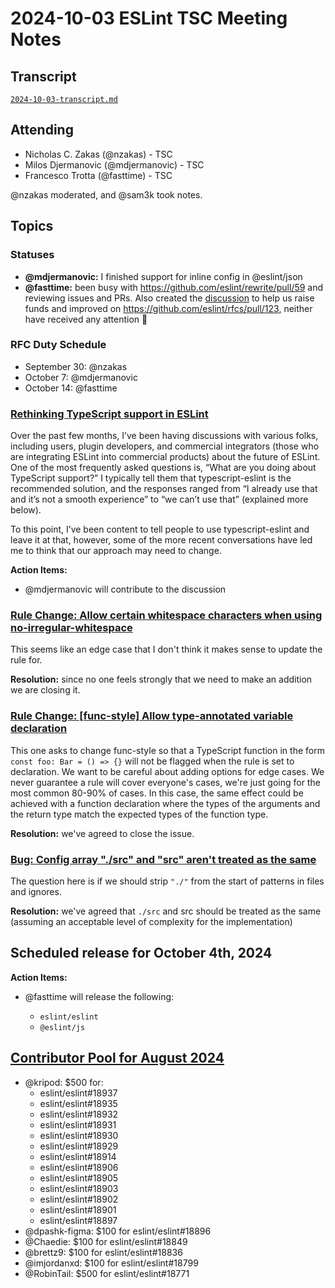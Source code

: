 # 2024-10-03 ESLint TSC Meeting Notes

## Transcript

[`2024-10-03-transcript.md`](2024-10-03-transcript.md)

## Attending

- Nicholas C. Zakas (@nzakas) - TSC
- Milos Djermanovic (@mdjermanovic) - TSC
- Francesco Trotta (@fasttime) - TSC

@nzakas moderated, and @sam3k took notes.

## Topics

### Statuses

* **@mdjermanovic:** I finished support for inline config in @eslint/json
* **@fasttime:** been busy with https://github.com/eslint/rewrite/pull/59 and reviewing issues and PRs. Also created the [discussion](https://github.com/eslint/eslint/discussions/18957) to help us raise funds and improved on https://github.com/eslint/rfcs/pull/123, neither have received any attention 🙁


### RFC Duty Schedule

* September 30: @nzakas
* October 7: @mdjermanovic
* October 14: @fasttime

### [Rethinking TypeScript support in ESLint](https://github.com/eslint/eslint/discussions/18830)

Over the past few months, I’ve been having discussions with various folks, including users, plugin developers, and commercial integrators (those who are integrating ESLint into commercial products) about the future of ESLint. One of the most frequently asked questions is, “What are you doing about TypeScript support?” I typically tell them that typescript-eslint is the recommended solution, and the responses ranged from “I already use that and it’s not a smooth experience” to “we can’t use that” (explained more below).

To this point, I’ve been content to tell people to use typescript-eslint and leave it at that, however, some of the more recent conversations have led me to think that our approach may need to change.

**Action Items:** 
* @mdjermanovic will contribute to the discussion

### [Rule Change: Allow certain whitespace characters when using no-irregular-whitespace](https://github.com/eslint/eslint/issues/18862)

This seems like an edge case that I don't think it makes sense to update the rule for. 

**Resolution:** since no one feels strongly that we need to make an addition we are closing it.

### [Rule Change: [func-style] Allow type-annotated variable declaration](https://github.com/eslint/eslint/issues/18842)

This one asks to change func-style so that a TypeScript function in the form `const foo: Bar = () => {}` will not be flagged when the rule is set to declaration. We want to be careful about adding options for edge cases. We never guarantee a rule will cover everyone's cases, we're just going for the most common 80-90% of cases. In this case, the same effect could be achieved with a function declaration where the types of the arguments and the return type match the expected types of the function type.

**Resolution:** we've agreed to close the issue.

### [Bug: Config array "./src" and "src" aren't treated as the same](https://github.com/eslint/eslint/issues/18757)

The question here is if we should strip `"./"` from the start of patterns in files and ignores.

**Resolution:** we've agreed that `./src` and src should be treated as the same (assuming an acceptable level of complexity for the  implementation)



## Scheduled release for October 4th, 2024

**Action Items:**

- @fasttime will release the following:

  - `eslint/eslint`
  - `@eslint/js`

## [Contributor Pool for August 2024](https://github.com/issues?q=org%3Aeslint+label%3A%22contributor+pool%22+merged%3A2024-09-01..2024-09-30)

- @kripod: $500 for:
  - eslint/eslint#18937
  - eslint/eslint#18935
  - eslint/eslint#18932
  - eslint/eslint#18931
  - eslint/eslint#18930
  - eslint/eslint#18929
  - eslint/eslint#18914
  - eslint/eslint#18906
  - eslint/eslint#18905
  - eslint/eslint#18903
  - eslint/eslint#18902
  - eslint/eslint#18901
  - eslint/eslint#18897
- @dpashk-figma: $100 for eslint/eslint#18896
- @Chaedie: $100 for eslint/eslint#18849
- @brettz9: $100 for eslint/eslint#18836
- @imjordanxd: $100 for eslint/eslint#18799
- @RobinTail: $500 for eslint/eslint#18771
